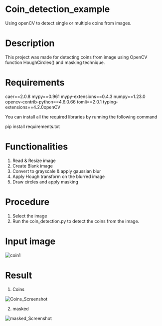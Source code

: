 # Coin_detection_example
Using openCV to detect single or multiple coins from images.

# Description
This project was made for detecting coins from image using OpenCV function HoughCircles() and masking technique.

# Requirements

caer==2.0.8
mypy==0.961
mypy-extensions==0.4.3
numpy==1.23.0
opencv-contrib-python==4.6.0.66
tomli==2.0.1
typing-extensions==4.2.0openCV

You can install all the required libraries by running the following command

pip install requirements.txt

# Functionalities

1. Read & Resize image
2. Create Blank image
3. Convert to grayscale & apply gaussian blur
4. Apply Hough transform on the blurred image
5. Draw circles and apply masking

# Procedure

1. Select the image
2. Run the coin_detection.py to detect the coins from the image.

# Input image
![coin1](https://user-images.githubusercontent.com/44630419/177001202-b35ec0db-67da-4794-b73b-06f792a54c3c.jpg)

# Result

1. Coins 

![Coins_Screenshot ](https://user-images.githubusercontent.com/44630419/177001232-a708fc94-3614-400a-ac54-f7c07bc3f2c4.jpg)

2. masked 

![masked_Screenshot](https://user-images.githubusercontent.com/44630419/177001240-5d83a4fe-1977-41bc-a86d-318a65fa3b6e.jpg)
